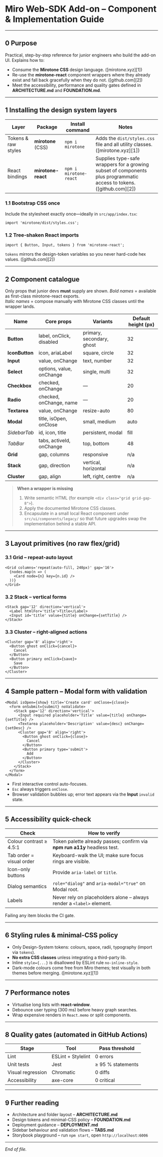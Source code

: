 # Miro Web-SDK Add-on – Component & Implementation Guide

---

## 0 Purpose

Practical, step-by-step reference for junior engineers who build the add-on UI.
Explains how to:

- Consume the **Mirotone CSS** design language. ([mirotone.xyz][1])
- Re-use the **mirotone-react** component wrappers where they already exist and
  fall back gracefully when they do not. ([github.com][2])
- Meet the accessibility, performance and quality gates defined in
  **ARCHITECTURE.md** and **FOUNDATION.md**.

---

## 1 Installing the design system layers

| Layer               | Package            | Install command        | Notes                                                                                                                |
| ------------------- | ------------------ | ---------------------- | -------------------------------------------------------------------------------------------------------------------- |
| Tokens & raw styles | **mirotone** (CSS) | `npm i mirotone`       | Adds the `dist/styles.css` file and all utility classes. ([mirotone.xyz][1])                                         |
| React bindings      | **mirotone-react** | `npm i mirotone-react` | Supplies type-safe wrappers for a growing subset of components plus programmatic access to tokens. ([github.com][2]) |

### 1.1 Bootstrap CSS once

Include the stylesheet exactly once—ideally in `src/app/index.tsx`:

```tsx
import 'mirotone/dist/styles.css';
```

### 1.2 Tree-shaken React imports

```tsx
import { Button, Input, tokens } from 'mirotone-react';
```

`tokens` mirrors the design-token variables so you never hard-code hex values.
([github.com][2])

---

## 2 Component catalogue

Only props that junior devs **must** supply are shown. _Bold names_ = available
as first-class mirotone-react exports.<br> _Italic names_ = compose manually
with Mirotone CSS classes until the wrapper lands.

| Name           | Core props               | Variants                  | Default height (px) |
| -------------- | ------------------------ | ------------------------- | ------------------- |
| **Button**     | label, onClick, disabled | primary, secondary, ghost | 32                  |
| **IconButton** | icon, ariaLabel          | square, circle            | 32                  |
| **Input**      | value, onChange          | text, number              | 32                  |
| **Select**     | options, value, onChange | single, multi             | 32                  |
| **Checkbox**   | checked, onChange        | —                         | 20                  |
| **Radio**      | checked, onChange, name  | —                         | 20                  |
| **Textarea**   | value, onChange          | resize-auto               | 80                  |
| **Modal**      | title, isOpen, onClose   | small, medium             | auto                |
| _SidebarTab_   | id, icon, title          | persistent, modal         | fill                |
| _TabBar_       | tabs, activeId, onChange | top, bottom               | 48                  |
| **Grid**       | gap, columns             | responsive                | n/a                 |
| **Stack**      | gap, direction           | vertical, horizontal      | n/a                 |
| **Cluster**    | gap, align               | left, right, centre       | n/a                 |

> **When a wrapper is missing**
>
> 1. Write semantic HTML (for example `<div class="grid grid-gap-8">`).
> 2. Apply the documented Mirotone CSS classes.
> 3. Encapsulate in a small local React component under
>    `src/ui/components/legacy/` so that future upgrades swap the implementation
>    behind a stable API.

---

## 3 Layout primitives (no raw flex/grid)

### 3.1 Grid – repeat-auto layout

```tsx
<Grid columns='repeat(auto-fill, 240px)' gap='16'>
  {nodes.map(n => (
    <Card node={n} key={n.id} />
  ))}
</Grid>
```

### 3.2 Stack – vertical forms

```tsx
<Stack gap='12' direction='vertical'>
  <Label htmlFor='title'>Title</Label>
  <Input id='title' value={title} onChange={setTitle} />
</Stack>
```

### 3.3 Cluster – right-aligned actions

```tsx
<Cluster gap='8' align='right'>
  <Button ghost onClick={cancel}>
    Cancel
  </Button>
  <Button primary onClick={save}>
    Save
  </Button>
</Cluster>
```

---

## 4 Sample pattern – Modal form with validation

```tsx
<Modal isOpen={show} title='Create card' onClose={close}>
  <form onSubmit={submit} noValidate>
    <Stack gap='12' direction='vertical'>
      <Input required placeholder='Title' value={title} onChange={setTitle} />
      <Textarea placeholder='Description' value={desc} onChange={setDesc} />
      <Cluster gap='8' align='right'>
        <Button ghost onClick={close}>
          Cancel
        </Button>
        <Button primary type='submit'>
          Add
        </Button>
      </Cluster>
    </Stack>
  </form>
</Modal>
```

- First interactive control auto-focuses.
- `Esc` always triggers `onClose`.
- Browser validation bubbles up; error text appears via the **Input** `invalid`
  state.

---

## 5 Accessibility quick-check

| Check                    | How to verify                                                             |
| ------------------------ | ------------------------------------------------------------------------- |
| Colour contrast ≥ 4.5:1  | Token palette already passes; confirm via **npm run a11y** headless test. |
| Tab order = visual order | Keyboard-walk the UI; make sure focus rings are visible.                  |
| Icon-only buttons        | Provide `aria-label` or `title`.                                          |
| Dialog semantics         | `role="dialog"` and `aria-modal="true"` on Modal root.                    |
| Labels                   | Never rely on placeholders alone – always render a `<label>` element.     |

Failing any item blocks the CI gate.

---

## 6 Styling rules & minimal-CSS policy

- Only Design-System tokens: colours, space, radii, typography (import via
  `tokens`).
- **No extra CSS classes** unless integrating a third-party lib.
- Inline `style={...}` is disallowed by ESLint rule `no-inline-style`.
- Dark-mode colours come free from Miro themes; test visually in both themes
  before merging. ([mirotone.xyz][1])

---

## 7 Performance notes

- Virtualise long lists with **react-window**.
- Debounce user typing (300 ms) before heavy graph searches.
- Wrap expensive renders in `React.memo` or split components.

---

## 8 Quality gates (automated in GitHub Actions)

| Stage             | Tool               | Pass threshold    |
| ----------------- | ------------------ | ----------------- |
| Lint              | ESLint + Stylelint | 0 errors          |
| Unit tests        | Jest               | ≥ 95 % statements |
| Visual regression | Chromatic          | 0 diffs           |
| Accessibility     | axe-core           | 0 critical        |

---

## 9 Further reading

- Architecture and folder layout – **ARCHITECTURE.md**
- Design tokens and minimal-CSS policy – **FOUNDATION.md**
- Deployment guidance – **DEPLOYMENT.md**
- Sidebar behaviour and validation flows – **TABS.md**
- Storybook playground – run `npm start`, open `http://localhost:6006`

---

_End of file._
